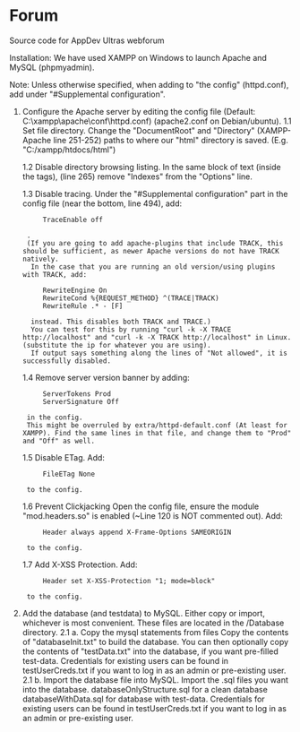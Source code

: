 # Forum

Source code for AppDev Ultras webforum

Installation:
We have used XAMPP on Windows to launch Apache and MySQL (phpmyadmin).

Note: Unless otherwise specified, when adding to "the config" (httpd.conf), add under "#Supplemental configuration".

1. Configure the Apache server by editing the config file (Default: C:\xampp\apache\conf\httpd.conf) (apache2.conf on Debian/ubuntu).
	1.1 Set file directory.
		Change the "DocumentRoot" and "Directory" (XAMPP-Apache line 251-252) paths to where our "html" directory is saved.  (E.g. "C:/xampp/htdocs/html")
		
	1.2 Disable directory browsing listing.
		In the same block of text (inside the <Directory> tags), (line 265) remove "Indexes" from the "Options" line.
	
	1.3 Disable tracing.
		Under the "#Supplemental configuration" part in the config file (near the bottom, line 494), add: 
		
			TraceEnable off
			
		.
		(If you are going to add apache-plugins that include TRACK, this should be sufficient, as newer Apache versions do not have TRACK natively.
		 In the case that you are running an old version/using plugins with TRACK, add:
		 
			RewriteEngine On
			RewriteCond %{REQUEST_METHOD} ^(TRACE|TRACK)
			RewriteRule .* - [F]
		  
		 instead. This disables both TRACK and TRACE.)
		 You can test for this by running "curl -k -X TRACE http://localhost" and "curl -k -X TRACK http://localhost" in Linux. (substitute the ip for whatever you are using).
		 If output says something along the lines of "Not allowed", it is successfully disabled.

	1.4 Remove server version banner by adding:
		
			ServerTokens Prod
			ServerSignature Off
		
		in the config. 
		This might be overruled by extra/httpd-default.conf (At least for XAMPP). Find the same lines in that file, and change them to "Prod" and "Off" as well.

	1.5 Disable ETag.
		Add:
		
			FileETag None
			
		to the config.
		
	1.6 Prevent Clickjacking
		Open the config file, ensure the module "mod.headers.so" is enabled (~Line 120 is NOT commented out).
		Add:
		
			Header always append X-Frame-Options SAMEORIGIN
			
		to the config.
		
	1.7 Add X-XSS Protection.
		Add:
		
			Header set X-XSS-Protection "1; mode=block"
		
		to the config.
				
	
2. Add the database (and testdata) to MySQL.
		Either copy or import, whichever is most convenient. These files are located in the /Database directory.
	2.1 a. Copy the mysql statements from files
			Copy the contents of "databaseInit.txt" to build the database.
			You can then optionally copy the contents of "testData.txt" into the database, if you want pre-filled test-data. 
				Credentials for existing users can be found in testUserCreds.txt if you want to log in as an admin or pre-existing user.
	2.1 b. Import the database file into MySQL.
			Import the .sql files you want into the database. 
			databaseOnlyStructure.sql for a clean database
			databaseWithData.sql for database with test-data.
				Credentials for existing users can be found in testUserCreds.txt if you want to log in as an admin or pre-existing user.
	